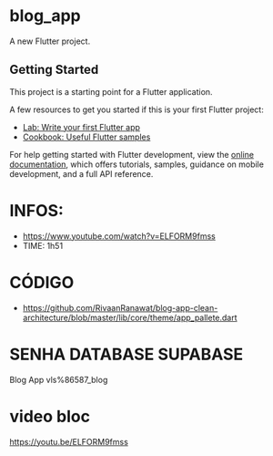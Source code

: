 # blog_app

A new Flutter project.

## Getting Started

This project is a starting point for a Flutter application.

A few resources to get you started if this is your first Flutter project:

- [Lab: Write your first Flutter app](https://docs.flutter.dev/get-started/codelab)
- [Cookbook: Useful Flutter samples](https://docs.flutter.dev/cookbook)

For help getting started with Flutter development, view the
[online documentation](https://docs.flutter.dev/), which offers tutorials,
samples, guidance on mobile development, and a full API reference.

# INFOS:
- https://www.youtube.com/watch?v=ELFORM9fmss
- TIME: 1h51


# CÓDIGO
- https://github.com/RivaanRanawat/blog-app-clean-architecture/blob/master/lib/core/theme/app_pallete.dart

# SENHA DATABASE SUPABASE
Blog App
vls%86587_blog

# video bloc
https://youtu.be/ELFORM9fmss